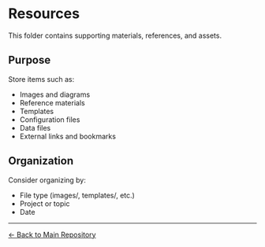 # Resources

This folder contains supporting materials, references, and assets.

## Purpose

Store items such as:
- Images and diagrams
- Reference materials
- Templates
- Configuration files
- Data files
- External links and bookmarks

## Organization

Consider organizing by:
- File type (images/, templates/, etc.)
- Project or topic
- Date

---

[← Back to Main Repository](../README.md)
